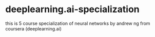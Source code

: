 # deeplearning.ai-specialization
this is 5 course specialization of neural networks by andrew ng from coursera (deeplearning.ai)
